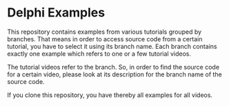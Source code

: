 # Delphi Examples

This repository contains examples from various tutorials grouped by branches. That means in order to access source code from a certain tutorial, 
you have to select it using its branch name. Each branch contains exactly one example which refers to one or a few tutorial videos.

The tutorial videos refer to the branch. So, in order to find the source code for a certain video, please look at its description for the branch 
name of the source code.

If you clone this repository, you have thereby all examples for all videos.
